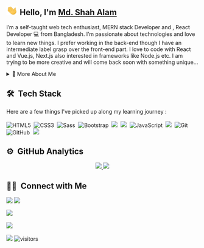 ## <img src="https://raw.githubusercontent.com/ABSphreak/ABSphreak/master/gifs/Hi.gif" width="30px" height="25px"> Hello, I'm [Md. Shah Alam](https://mdshahco.github.io/)

I’m a self-taught web tech enthusiast, MERN stack Developer and , React Developer 💻 from Bangladesh. I’m passionate about technologies and love to learn new things. I prefer working in the back-end though I have an intermediate label grasp over the front-end part. I love to code with React and Vue.js, Next.js also interested in frameworks like Node.js etc. I am trying to be more creative and will come back soon with something unique...



<details>
  <summary>🧑 More About Me</summary>

  - 🎓 &nbsp;I've completed my B.Sc in Mathematics.
  - 💡 &nbsp;I'm passionate about Web Dev & like to explore new technologies and develop software solutions and quick hacks.
  - 🌱 &nbsp;I'm on track for learning more about Artificial Intelligence, and Cyber Security.
  - 💬 &nbsp;Feel free to reach out to me for pro bono consulting and volunteering, or just for some interesting discussion.
  - ✉️ &nbsp;You can knock me an email at mdshahco247@gmail.com! I'll try to respond as soon as I can.
  - 📄 &nbsp;Please have a look at my [Resume](https://mdshahco.github.io) for more details about me. I'm open to feedback and suggestions!
  - 🔭 I’m currently looking for new opportunities. Available for Work.
</details>



## 🛠 &nbsp;Tech Stack

Here are a few things I've picked up along my learning journey : <br><br>
![HTML5](https://img.shields.io/badge/-HTML5-%23E44D27?style=flat-square&logo=html5&logoColor=ffffff)&nbsp;
![CSS3](https://img.shields.io/badge/-CSS3-%231572B6?style=flat-square&logo=css3)&nbsp;
![Sass](https://img.shields.io/badge/-Sass-%23CC6699?style=flat-square&logo=sass&logoColor=ffffff)&nbsp;
![Bootstrap](https://img.shields.io/badge/-Bootstrap-563D7C?style=flat-square&logo=Bootstrap)&nbsp;
<img src="https://img.shields.io/badge/Tailwind_CSS-38B2AC?style=flat-square&logo=tailwind-css&logoColor=white"/>&nbsp;
<img src="https://img.shields.io/badge/Vue.js-35495E?style=flat-square&logo=vue.js&logoColor=4FC08D"/>&nbsp;
![JavaScript](https://img.shields.io/badge/-JavaScript-%23F7DF1C?style=flat-square&logo=javascript&logoColor=000000&labelColor=%23F7DF1C&color=%23FFCE5A)&nbsp;
<img src="https://img.shields.io/badge/Wordpress%20-%231572B6.svg?&style=flat-square&logo=wordpress&logoColor=white"/>&nbsp;
![Git](https://img.shields.io/badge/-Git-35495E?style=flat&logo=git)&nbsp;
![GitHub](https://img.shields.io/badge/-GitHub-414141?style=flat-square&logo=github)&nbsp;
<img src="https://img.shields.io/badge/-Visual%20Studio%20Code-007ACC?style=flat-square&logo=Visual%20Studio%20Code&logoColor=white"/>&nbsp;


## ⚙️ &nbsp;GitHub Analytics

<p align="center">
<a href="https://github.com/mdshahco">
  <img height="180em" src="https://github-readme-stats-eight-theta.vercel.app/api?username=mdshahco&show_icons=true&theme=algolia&include_all_commits=true&count_private=true"/>
  <img height="180em" src="https://github-readme-stats.vercel.app/api/top-langs?username=mdshahco&layout=compact&theme=algolia&include_all_commits=true&count_private=true&langs_count=8"/>
</a>
</p> 


## 🤝🏻 &nbsp;Connect with Me

<a href="mailto:mdshahco247@gmail.com"><img src="https://img.shields.io/badge/-Mail Me-D14836?style=flat&logo=Gmail&logoColor=white"/></a>
<a href="https://mdshahco.github.io/"><img src="https://img.shields.io/badge/Website-3b5998?style=flat-square&logo=google-chrome&logoColor=white"/></a>

<a href="https://www.linkedin.com/in/mdshahalamofficial/"><img src="https://img.shields.io/badge/-LinkedIn-blue?style=flat-square&logo=Linkedin&logoColor=white"/></a>

<a href="https://github.com/mdshahco"><img src="https://img.shields.io/badge/-GitHub-414141?style=flat-square&labelColor=414141&logo=github&logoColor=white"/></a>

<a href="https://join.skype.com/invite/p8Ub4CnbebrK"><img src="https://img.shields.io/badge/-Skype-00aff0?style=flat&logo=skype&logoColor=white"/></a>
![visitors](https://visitor-badge.laobi.icu/badge?page_id=mdshahco.mdshahco)
